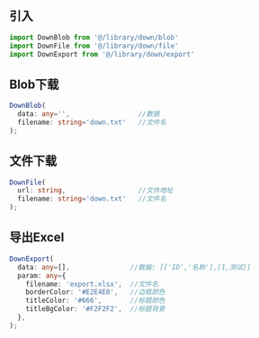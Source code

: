 ## 引入
```javascript
import DownBlob from '@/library/down/blob'
import DownFile from '@/library/down/file'
import DownExport from '@/library/down/export'
```

## Blob下载
```typescript
DownBlob(
  data: any='',                 //数据
  filename: string='down.txt'   //文件名
);
```

## 文件下载
```typescript
DownFile(
  url: string,                  //文件地址
  filename: string='down.txt'   //文件名
);
```

## 导出Excel
```typescript
DownExport(
  data: any=[],               //数据: [['ID','名称'],[1,测试]]
  param: any={
    filename: 'export.xlsx',  //文件名
    borderColor: '#E2E4E8',   //边框颜色
    titleColor: '#666',       //标题颜色
    titleBgColor: '#F2F2F2',  //标题背景
  },
);
```
